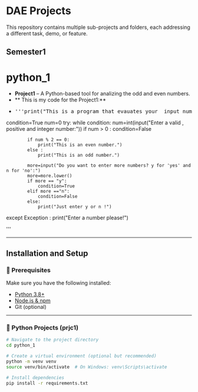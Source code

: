 # DAE Projects
This repository contains multiple sub-projects and folders, each addressing a different task, demo, or feature.
## Semester1
# python_1 

- **Project1** – A Python-based tool for analizing the odd and even numbers.
- ** This is my code for the Project1:**
- <pre>'''print("This is a program that evauates your  input number whether it is an odd or even!")
condition=True
num=0
try:
    while condition:
        num=int(input("Enter a valid , positive and integer number:"))
        if num > 0 :
            condition=False
            
            if num % 2 == 0:
                print("This is an even number.") 
            else :
                print("This is an odd number.")   

            more=input("Do you want to enter more numbers? y for 'yes' and n for 'no':")    
            more=more.lower()
            if more == "y":
                condition=True
            elif more =="n":
                condition=False
            else:
                print("Just enter y or n !")

except Exception :
    print("Enter a number please!")


''' </pre>

---
## Installation and Setup
### 🔹 Prerequisites
Make sure you have the following installed:

- [Python 3.8+](https://www.python.org/downloads/)
- [Node.js & npm](https://nodejs.org/)
- Git (optional)

---

### 🐍 Python Projects (prjc1)

```bash
# Navigate to the project directory
cd python_1

# Create a virtual environment (optional but recommended)
python -m venv venv
source venv/bin/activate  # On Windows: venv\Scripts\activate

# Install dependencies
pip install -r requirements.txt
